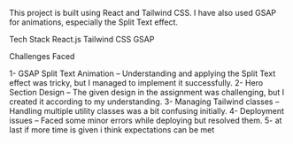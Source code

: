 This project is built using React and Tailwind CSS. I have also used GSAP for animations, especially the Split Text effect.

Tech Stack
React.js
Tailwind CSS
GSAP



Challenges Faced

1- GSAP Split Text Animation – Understanding and applying the Split Text effect was tricky, but I managed to implement it successfully.
2- Hero Section Design – The given design in the assignment was challenging, but I created it according to my understanding.
3- Managing Tailwind classes – Handling multiple utility classes was a bit confusing initially.
4- Deployment issues – Faced some minor errors while deploying but resolved them.
5- at last if more time is given i think expectations can be met